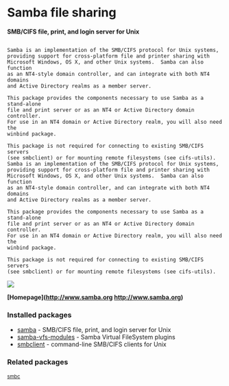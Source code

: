 # Samba file sharing

__SMB/CIFS file, print, and login server for Unix__

```

Samba is an implementation of the SMB/CIFS protocol for Unix systems,
providing support for cross-platform file and printer sharing with
Microsoft Windows, OS X, and other Unix systems.  Samba can also function
as an NT4-style domain controller, and can integrate with both NT4 domains
and Active Directory realms as a member server.

This package provides the components necessary to use Samba as a stand-alone
file and print server or as an NT4 or Active Directory domain controller.
For use in an NT4 domain or Active Directory realm, you will also need the
winbind package.

This package is not required for connecting to existing SMB/CIFS servers
(see smbclient) or for mounting remote filesystems (see cifs-utils).
Samba is an implementation of the SMB/CIFS protocol for Unix systems,
providing support for cross-platform file and printer sharing with
Microsoft Windows, OS X, and other Unix systems.  Samba can also function
as an NT4-style domain controller, and can integrate with both NT4 domains
and Active Directory realms as a member server.

This package provides the components necessary to use Samba as a stand-alone
file and print server or as an NT4 or Active Directory domain controller.
For use in an NT4 domain or Active Directory realm, you will also need the
winbind package.

This package is not required for connecting to existing SMB/CIFS servers
(see smbclient) or for mounting remote filesystems (see cifs-utils).

```

[![](https://screenshots.debian.net/thumbnail/samba/)](https://screenshots.debian.net/screenshot/samba/)


 **[Homepage](http://www.samba.org
http://www.samba.org)**

### Installed packages

* [samba](https://packages.debian.org/stretch/samba) - SMB/CIFS file, print, and login server for Unix
* [samba-vfs-modules](https://packages.debian.org/stretch/samba-vfs-modules) - Samba Virtual FileSystem plugins
* [smbclient](https://packages.debian.org/stretch/smbclient) - command-line SMB/CIFS clients for Unix

### Related packages

<sub> [smbc](https://packages.debian.org/stretch/smbc)  </sub>
